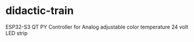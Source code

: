 # didactic-train
ESP32-S3 QT PY Controller for Analog adjustable color temperature 24 volt LED strip
